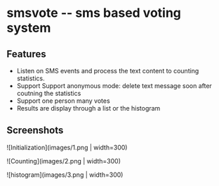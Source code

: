 # smsvote -- sms based voting system

## Features

- Listen on SMS events and process the text content to counting statistics.
- Support Support anonymous mode: delete text message soon after coutning the statistics
- Support one person many votes
- Results are display through a list or the histogram

## Screenshots

![Initialization](images/1.png | width=300)

![Counting](images/2.png | width=300)

![histogram](images/3.png | width=300)
